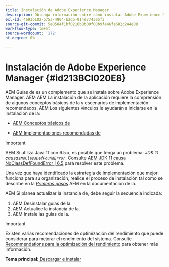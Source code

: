 ```yaml
---
title: Instalación de Adobe Experience Manager
description: Obtenga información sobre cómo instalar Adobe Experience Manager
exl-id: 4693b102-b75a-4904-b2d5-914e774305f3
source-git-commit: 5e0584f1bf0216b8b00f00b9fe46fa682c244e08
workflow-type: tm+mt
source-wordcount: '172'
ht-degree: 0%

---
```


# Instalación de Adobe Experience Manager {#id213BCI020E8}

AEM Guías de es un complemento que se instala sobre Adobe Experience Manager. AEM AEM La instalación de la aplicación requiere la comprensión de algunos conceptos básicos de la y escenarios de implementación recomendados. AEM Los siguientes vínculos le ayudarán a iniciarse en la instalación de la:

- [AEM Conceptos básicos de](https://helpx.adobe.com/experience-manager/6-5/sites/deploying/using/deploy.html#BasicConcepts)

- [AEM Implementaciones recomendadas de](https://helpx.adobe.com/experience-manager/6-5/sites/deploying/using/recommended-deploys.html)


>[!IMPORTANT]
>
> AEM Si utiliza Java 11 con 6.5.x, es posible que tenga un problema: *JDK 11 causas`NoClassDefFoundError`*. Consulte [AEM JDK 11 causa NoClassDefFoundError \| 6.5](https://helpx.adobe.com/experience-manager/kb/jdk-11-causes-noclassdeffounderror---aem-6-5.html) para resolver este problema.

Una vez que haya identificado la estrategia de implementación que mejor funciona para su organización, realice el proceso de instalación tal como se describe en la *[Primeros pasos](https://helpx.adobe.com/experience-manager/6-5/sites/deploying/using/deploy.html#GettingStarted)* AEM en la documentación de la.

AEM Si planea actualizar la instancia de, debe seguir la secuencia indicada:

1. AEM Desinstalar guías de la.
1. AEM Actualice la instancia de la.
1. AEM Instale las guías de la.

>[!IMPORTANT]
>
> Existen varias recomendaciones de optimización del rendimiento que puede considerar para mejorar el rendimiento del sistema. Consulte [Recommendations para la optimización del rendimiento](download-install-recommend-perf-optimiz.md#) para obtener más información.

**Tema principal:**[ Descargar e instalar](download-install.md)
